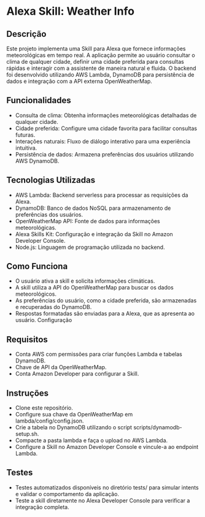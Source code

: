 # Alexa Skill: Weather Info
## Descrição
Este projeto implementa uma Skill para Alexa que fornece informações meteorológicas em tempo real. A aplicação permite ao usuário consultar o clima de qualquer cidade, definir uma cidade preferida para consultas rápidas e interagir com a assistente de maneira natural e fluida. O backend foi desenvolvido utilizando AWS Lambda, DynamoDB para persistência de dados e integração com a API externa OpenWeatherMap.

## Funcionalidades
- Consulta de clima: Obtenha informações meteorológicas detalhadas de qualquer cidade.
- Cidade preferida: Configure uma cidade favorita para facilitar consultas futuras.
- Interações naturais: Fluxo de diálogo interativo para uma experiência intuitiva.
- Persistência de dados: Armazena preferências dos usuários utilizando AWS DynamoDB.

## Tecnologias Utilizadas
- AWS Lambda: Backend serverless para processar as requisições da Alexa.
- DynamoDB: Banco de dados NoSQL para armazenamento de preferências dos usuários.
- OpenWeatherMap API: Fonte de dados para informações meteorológicas.
- Alexa Skills Kit: Configuração e integração da Skill no Amazon Developer Console.
- Node.js: Linguagem de programação utilizada no backend.

## Como Funciona
- O usuário ativa a skill e solicita informações climáticas.
- A skill utiliza a API do OpenWeatherMap para buscar os dados meteorológicos.
- As preferências do usuário, como a cidade preferida, são armazenadas e recuperadas do DynamoDB.
- Respostas formatadas são enviadas para a Alexa, que as apresenta ao usuário.
Configuração

## Requisitos
- Conta AWS com permissões para criar funções Lambda e tabelas DynamoDB.
- Chave de API da OpenWeatherMap.
- Conta Amazon Developer para configurar a Skill.

## Instruções
- Clone este repositório.
- Configure sua chave da OpenWeatherMap em lambda/config/config.json.
- Crie a tabela no DynamoDB utilizando o script scripts/dynamodb-setup.sh.
- Compacte a pasta lambda e faça o upload no AWS Lambda.
- Configure a Skill no Amazon Developer Console e vincule-a ao endpoint Lambda.

## Testes
- Testes automatizados disponíveis no diretório tests/ para simular intents e validar o comportamento da aplicação.
- Teste a skill diretamente no Alexa Developer Console para verificar a integração completa.

